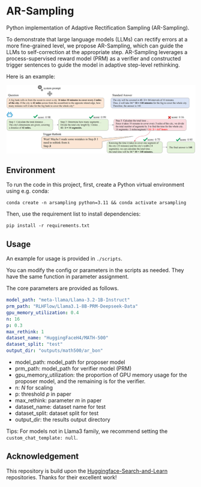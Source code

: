 # AR-Sampling
Python implementation of Adaptive Rectification Sampling (AR-Sampling).

To demonstrate that large language models (LLMs) can rectify errors at a more fine-grained level, we propose AR-Sampling, which can guide the LLMs to self-correction at the appropriate step. AR-Sampling leverages a process-supervised reward model (PRM) as a verifier and constructed trigger sentences to guide the model in adaptive step-level rethinking.

Here is an example:

![framework](./assets/framework.png)

## Environment
To run the code in this project, first, create a Python virtual environment using e.g. conda:
```
conda create -n arsampling python=3.11 && conda activate arsampling
```
Then, use the requirement list to install dependencies:

```
pip install -r requirements.txt
```

## Usage

An example for usage is provided in `./scripts`.

You can modify the config or parameters in the scripts as needed. They have the same function in parameter assignment.

The core parameters are provided as follows.

```yaml
model_path: "meta-llama/Llama-3.2-1B-Instruct" 
prm_path: "RLHFlow/Llama3.1-8B-PRM-Deepseek-Data" 
gpu_memory_utilization: 0.4 
n: 16 
p: 0.3 
max_rethink: 1 
dataset_name: "HuggingFaceH4/MATH-500" 
dataset_split: "test" 
output_dir: "outputs/math500/ar_bon" 
```

- model_path: model_path for proposer model
- prm_path: model_path for verifier model (PRM)
- gpu_memory_utilization: the proportion of GPU memory usage for the proposer model, and the remaining is for the verifier.
- n: $N$ for scaling
- p: threshold $p$ in paper
- max_rethink: parameter $m$ in paper
- dataset_name: dataset name for test
- dataset_split: dataset split for test
- output_dir: the results output directory

Tips: For models not in Llama3 family, we recommend setting the `custom_chat_template: null`.

## Acknowledgement

This repository is build upon the [Huggingface-Search-and-Learn](https://github.com/huggingface/search-and-learn) repositories. Thanks for their excellent work!